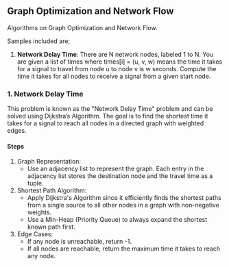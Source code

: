 ## Graph Optimization and Network Flow
Algorithms on Graph Optimization and Network Flow.

Samples included are;
1. <b>Network Delay Time</b>: There are N network nodes, labeled 1 to N. You are given a list of times where times[i] = (u, v, w) means the time it takes for a signal to travel from node u to node v is w seconds. Compute the time it takes for all nodes to receive a signal from a given start node.



### 1. Network Delay Time
This problem is known as the "Network Delay Time" problem and can be solved using Dijkstra’s Algorithm. The goal is to find the shortest time it takes for a signal to reach all nodes in a directed graph with weighted edges.

#### Steps
1. Graph Representation:
    - Use an adjacency list to represent the graph. Each entry in the adjacency list stores the destination node and the travel time as a tuple.
2. Shortest Path Algorithm:
    - Apply Dijkstra's Algorithm since it efficiently finds the shortest paths from a single source to all other nodes in a graph with non-negative weights.
    - Use a Min-Heap (Priority Queue) to always expand the shortest known path first.
3. Edge Cases:
    - If any node is unreachable, return -1.
    - If all nodes are reachable, return the maximum time it takes to reach any node.